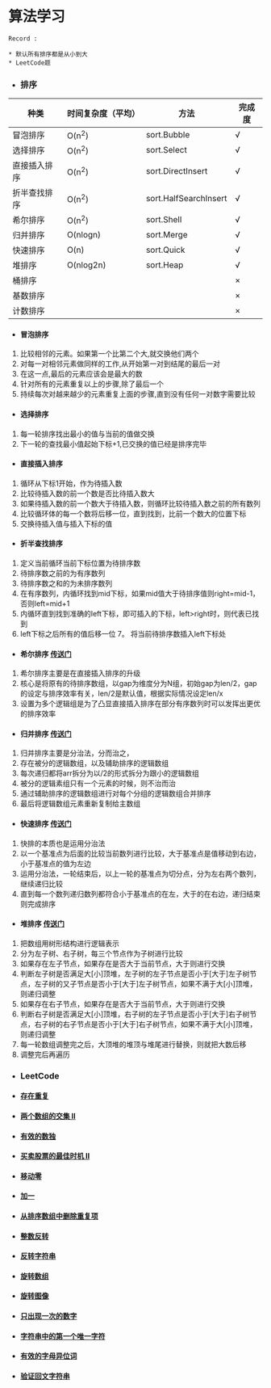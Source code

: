 # 算法学习

    Record :
    
    * 默认所有排序都是从小到大
    * LeetCode题
    
- ### 排序
| 种类 | 时间复杂度（平均） |方法 | 完成度 |
| ---- | ---- | ---- | ---- | 
| 冒泡排序 | O(n<sup>2</sup>) | sort.Bubble | √ |
| 选择排序 | O(n<sup>2</sup>) | sort.Select | √ |
| 直接插入排序 | O(n<sup>2</sup>) | sort.DirectInsert | √ |
| 折半查找排序 | O(n<sup>2</sup>) | sort.HalfSearchInsert | √ |
| 希尔排序 | O(n<sup>2</sup>) | sort.Shell | √ |
| 归并排序 | O(nlogn) | sort.Merge | √ |
| 快速排序 | O(n) | sort.Quick | √ |
| 堆排序   | O(nlog2n) | sort.Heap | √ |
| 桶排序   | | | × |
| 基数排序 | | | × |
| 计数排序 | | | × |


- #### 冒泡排序
1. 比较相邻的元素。如果第一个比第二个大,就交换他们两个
2. 对每一对相邻元素做同样的工作,从开始第一对到结尾的最后一对
3. 在这一点,最后的元素应该会是最大的数
4. 针对所有的元素重复以上的步骤,除了最后一个
5. 持续每次对越来越少的元素重复上面的步骤,直到没有任何一对数字需要比较

- #### 选择排序
1. 每一轮排序找出最小的值与当前的值做交换
2. 下一轮的查找最小值起始下标+1,已交换的值已经是排序完毕

- #### 直接插入排序
1. 循环从下标1开始，作为待插入数
2. 比较待插入数的前一个数是否比待插入数大
3. 如果待插入数的前一个数大于待插入数，则循环比较待插入数之前的所有数列
5. 比较循环体的每一个数将后移一位，直到找到，比前一个数大的位置下标
4. 交换待插入值与插入下标的值

- #### 折半查找排序
1. 定义当前循环当前下标位置为待排序数
2. 待排序数之前的为有序数列
3. 待排序数之和的为未排序数列
4. 在有序数列，内循环找到mid下标，如果mid值大于待排序值则right=mid-1，否则left=mid+1
5. 内循环直到找到准确的left下标，即可插入的下标，left>right时，则代表已找到
6. left下标之后所有的值后移一位
7。 将当前待排序数插入left下标处

- #### 希尔排序 [传送门](https://www.cnblogs.com/chengxiao/p/6104371.html)
1. 希尔排序主要是在直接插入排序的升级
2. 核心是将原有的待排序数组，以gap为维度分为N组，初始gap为len/2，gap的设定与排序效率有关，len/2是默认值，根据实际情况设定len/x
3. 设置为多个逻辑组是为了凸显直接插入排序在部分有序数列时可以发挥出更优的排序效率

- #### 归并排序 [传送门](https://www.itcodemonkey.com/article/3288.html)
1. 归并排序主要是分治法，分而治之，
2. 存在被分的逻辑数组，以及辅助排序的逻辑数组
3. 每次递归都将arr拆分为以/2的形式拆分为跟小的逻辑数组
4. 被分的逻辑素组只有一个元素的时候，则不治而治
5. 通过辅助排序的逻辑数组进行对每个分组的逻辑数组合并排序
6. 最后将逻辑数组元素重新复制给主数组

- #### 快速排序 [传送门](https://www.sczyh30.com/posts/Algorithm/algorithm-quicksort/)
1. 快排的本质也是运用分治法
2. 以一个基准点为后面的比较当前数列进行比较，大于基准点是值移动到右边，小于基准点的值为左边
3. 运用分治法，一轮结束后，以上一轮的基准点为切分点，分为左右两个数列，继续递归比较
4. 直到每一个数列递归数列都符合小于基准点的在左，大于的在右边，递归结束则完成排序

- #### 堆排序 [传送门](https://www.cnblogs.com/lanhaicode/p/10546257.html)
1. 把数组用树形结构进行逻辑表示
2. 分为左子树、右子树，每三个节点作为子树进行比较
3. 如果存在左子节点，如果存在是否大于当前节点，大于则进行交换
4. 判断左子树是否满足大[小]顶堆，左子树的左子节点是否小于[大于]左子树节点，左子树的又子节点是否小于[大于]左子树节点，如果不满于大[小]顶堆，则递归调整
5. 如果存在右子节点，如果存在是否大于当前节点，大于则进行交换
6. 判断右子树是否满足大[小]顶堆，右子树的左子节点是否小于[大于]右子树节点，右子树的右子节点是否小于[大于]右子树节点，如果不满于大[小]顶堆，则递归调整
7. 每一轮数组调整完之后，大顶堆的堆顶与堆尾进行替换，则就把大数后移
8. 调整完后再遍历

- ### LeetCode
- #### [存在重复](https://leetcode-cn.com/explore/interview/card/top-interview-questions-easy/1/array/24/)
- #### [两个数组的交集 II](https://leetcode-cn.com/explore/interview/card/top-interview-questions-easy/1/array/24/)
- #### [有效的数独](https://leetcode-cn.com/explore/interview/card/top-interview-questions-easy/1/array/30/)
- #### [买卖股票的最佳时机 II](https://leetcode-cn.com/explore/interview/card/top-interview-questions-easy/1/array/22/)
- #### [移动零](https://leetcode-cn.com/explore/interview/card/top-interview-questions-easy/1/array/28/)
- #### [加一](https://leetcode-cn.com/explore/interview/card/top-interview-questions-easy/1/array/27/)
- #### [从排序数组中删除重复项](https://leetcode-cn.com/explore/interview/card/top-interview-questions-easy/1/array/21/)
- #### [整数反转](https://leetcode-cn.com/explore/interview/card/top-interview-questions-easy/5/strings/33/)
- #### [反转字符串](https://leetcode-cn.com/explore/interview/card/top-interview-questions-easy/5/strings/32/)
- #### [旋转数组](https://leetcode-cn.com/explore/interview/card/top-interview-questions-easy/1/array/23/)
- #### [旋转图像](https://leetcode-cn.com/explore/interview/card/top-interview-questions-easy/1/array/31/)
- #### [只出现一次的数字](https://leetcode-cn.com/explore/interview/card/top-interview-questions-easy/1/array/25/)
- #### [字符串中的第一个唯一字符](https://leetcode-cn.com/explore/interview/card/top-interview-questions-easy/5/strings/34/)
- #### [有效的字母异位词](https://leetcode-cn.com/explore/interview/card/top-interview-questions-easy/5/strings/35/)
- #### [验证回文字符串](https://leetcode-cn.com/explore/interview/card/top-interview-questions-easy/5/strings/36/) 


